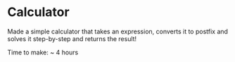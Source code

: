 # Calculator

Made a simple calculator that takes an expression, converts it to postfix and solves it step-by-step and returns the result!

Time to make: ~ 4 hours
